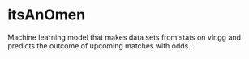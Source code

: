 # itsAnOmen
Machine learning model that makes data sets from stats on vlr.gg and predicts the outcome of upcoming matches with odds.
